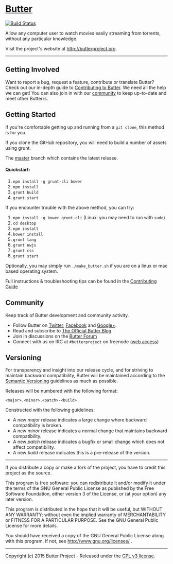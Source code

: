 # [Butter](https://github.com/butterproject/butter)

[![Build Status](https://travis-ci.org/butterproject/butter.svg?branch=master)](https://travis-ci.org/butterproject/butter)

Allow any computer user to watch movies easily streaming from torrents, without any particular knowledge.

Visit the project's website at <http://butterproject.org>.

***

## Getting Involved

Want to report a bug, request a feature, contribute or translate Butter? Check out our in-depth guide to [Contributing to Butter](CONTRIBUTING.md). We need all the help we can get! You can also join in with our [community](README.md#community) to keep up-to-date and meet other Butterrs.

## Getting Started

If you're comfortable getting up and running from a `git clone`, this method is for you.

If you clone the GitHub repository, you will need to build a number of assets using grunt.

The [master](https://github.com/butterproject/butter) branch which contains the latest release.

#### Quickstart:

1. `npm install -g grunt-cli bower`
1. `npm install`
1. `grunt build`
1. `grunt start`

If you encounter trouble with the above method, you can try:

1. `npm install -g bower grunt-cli` (Linux: you may need to run with `sudo`)
1. `cd desktop`
1. `npm install`
1. `bower install`
1. `grunt lang`
1. `grunt nwjs`
1. `grunt css`
1. `grunt start`

Optionally, you may simply run `./make_butter.sh` if you are on a linux or mac based operating system.

Full instructions & troubleshooting tips can be found in the [Contributing Guide](CONTRIBUTING.md)

<a name="community"></a>
## Community

Keep track of Butter development and community activity.

* Follow Butter on [Twitter](https://twitter.com/butterproject), [Facebook](https://www.facebook.com/ButterProjectOrg/) and [Google+](https://plus.google.com/communities/111003619134556931561).
* Read and subscribe to [The Official Butter Blog](https://github.com/butterproject/blog).
* Join in discussions on the [Butter Forum](https://discuss.butterproject.org)
* Connect with us on IRC at `#butterproject` on freenode ([web access](http://webchat.freenode.net/?channels=butterproject))


## Versioning

For transparency and insight into our release cycle, and for striving to maintain backward compatibility, Butter will be maintained according to the [Semantic Versioning](http://semver.org/) guidelines as much as possible.

Releases will be numbered with the following format:

`<major>.<minor>.<patch>-<build>`

Constructed with the following guidelines:

* A new *major* release indicates a large change where backward compatibility is broken.
* A new *minor* release indicates a normal change that maintains backward compatibility.
* A new *patch* release indicates a bugfix or small change which does not affect compatibility.
* A new *build* release indicates this is a pre-release of the version.


***

If you distribute a copy or make a fork of the project, you have to credit this project as the source.

This program is free software: you can redistribute it and/or modify it under the terms of the GNU General Public License as published by the Free Software Foundation, either version 3 of the License, or (at your option) any later version.

This program is distributed in the hope that it will be useful, but WITHOUT ANY WARRANTY; without even the implied warranty of MERCHANTABILITY or FITNESS FOR A PARTICULAR PURPOSE.  See the GNU General Public License for more details.

You should have received a copy of the GNU General Public License along with this program.  If not, see http://www.gnu.org/licenses/ .

***

Copyright (c) 2015 Butter Project - Released under the
[GPL v3 license](LICENSE.txt).
